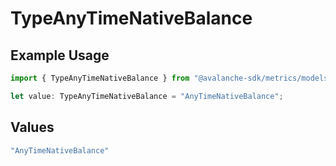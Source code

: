# TypeAnyTimeNativeBalance

## Example Usage

```typescript
import { TypeAnyTimeNativeBalance } from "@avalanche-sdk/metrics/models/components";

let value: TypeAnyTimeNativeBalance = "AnyTimeNativeBalance";
```

## Values

```typescript
"AnyTimeNativeBalance"
```